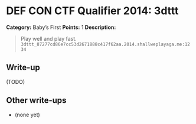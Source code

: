 # DEF CON CTF Qualifier 2014: 3dttt

**Category:** Baby’s First
**Points:** 1
**Description:**

> Play well and play fast.
> `3dttt_87277cd86e7cc53d2671888c417f62aa.2014.shallweplayaga.me:1234`

## Write-up

(TODO)

## Other write-ups

* (none yet)

